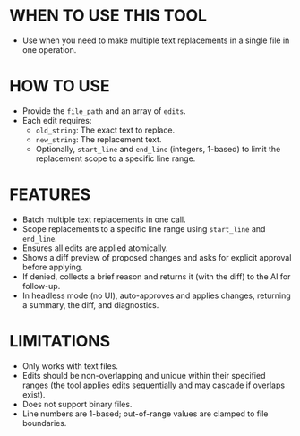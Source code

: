 # WHEN TO USE THIS TOOL

- Use when you need to make multiple text replacements in a single file in one operation.

# HOW TO USE

- Provide the `file_path` and an array of `edits`.
- Each edit requires:
  - `old_string`: The exact text to replace.
  - `new_string`: The replacement text.
  - Optionally, `start_line` and `end_line` (integers, 1-based) to limit the replacement scope to a specific line range.

# FEATURES

- Batch multiple text replacements in one call.
- Scope replacements to a specific line range using `start_line` and `end_line`.
- Ensures all edits are applied atomically.
- Shows a diff preview of proposed changes and asks for explicit approval before applying.
- If denied, collects a brief reason and returns it (with the diff) to the AI for follow-up.
- In headless mode (no UI), auto-approves and applies changes, returning a summary, the diff, and diagnostics.

# LIMITATIONS

- Only works with text files.
- Edits should be non-overlapping and unique within their specified ranges (the tool applies edits sequentially and may cascade if overlaps exist).
- Does not support binary files.
- Line numbers are 1-based; out-of-range values are clamped to file boundaries.